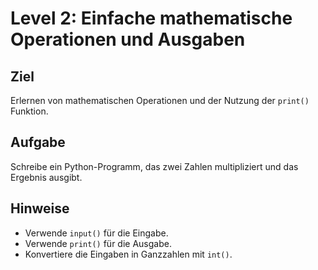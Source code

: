 # Level 2: Einfache mathematische Operationen und Ausgaben

## Ziel

Erlernen von mathematischen Operationen und der Nutzung der `print()` Funktion.

## Aufgabe

Schreibe ein Python-Programm, das zwei Zahlen multipliziert und das Ergebnis ausgibt.

## Hinweise

- Verwende `input()` für die Eingabe.
- Verwende `print()` für die Ausgabe.
- Konvertiere die Eingaben in Ganzzahlen mit `int()`.

